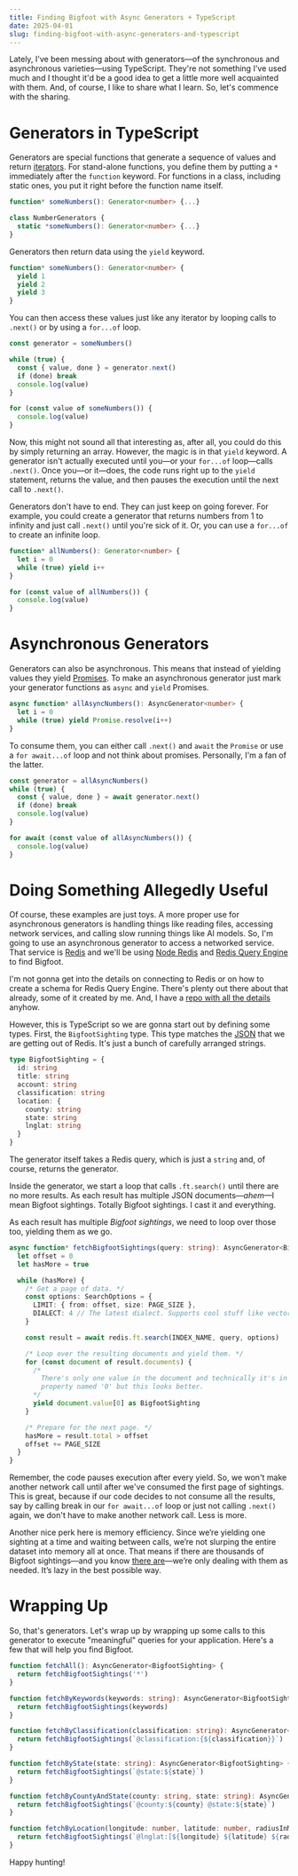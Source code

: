 ```yaml
---
title: Finding Bigfoot with Async Generators + TypeScript
date: 2025-04-01
slug: finding-bigfoot-with-async-generators-and-typescript
---
```


Lately, I've been messing about with generators—of the synchronous and asynchronous varieties—using TypeScript. They're not something I've used much and I thought it'd be a good idea to get a little more well acquainted with them. And, of course, I like to share what I learn. So, let's commence with the sharing.

# Generators in TypeScript

Generators are special functions that generate a sequence of values and return [iterators](https://developer.mozilla.org/en-US/docs/Web/JavaScript/Reference/Global_Objects/Iterator). For stand-alone functions, you define them by putting a `*` immediately after the `function` keyword. For functions in a class, including static ones, you put it right before the function name itself.

```typescript
function* someNumbers(): Generator<number> {...}

class NumberGenerators {
  static *someNumbers(): Generator<number> {...}
}
```

Generators then return data using the `yield` keyword.

```typescript
function* someNumbers(): Generator<number> {
  yield 1
  yield 2
  yield 3
}
```

You can then access these values just like any iterator by looping calls to `.next()` or by using a `for...of` loop.

```typescript
const generator = someNumbers()

while (true) {
  const { value, done } = generator.next()
  if (done) break
  console.log(value)
}

for (const value of someNumbers()) {
  console.log(value)
}
```

Now, this might not sound all that interesting as, after all, you could do this by simply returning an array. However, the magic is in that `yield` keyword. A generator isn't actually executed until you—or your `for...of` loop—calls `.next()`. Once you—or it—does, the code runs right up to the `yield` statement, returns the value, and then pauses the execution until the next call to `.next()`.

Generators don't have to end. They can just keep on going forever. For example, you could create a generator that returns numbers from 1 to infinity and just call `.next()` until you're sick of it. Or, you can use a `for...of` to create an infinite loop.

```typescript
function* allNumbers(): Generator<number> {
  let i = 0
  while (true) yield i++
}

for (const value of allNumbers()) {
  console.log(value)
}
```

# Asynchronous Generators

Generators can also be asynchronous. This means that instead of yielding values they yield [Promises](https://developer.mozilla.org/en-US/docs/Web/JavaScript/Reference/Global_Objects/Promise). To make an asynchronous generator just mark your generator functions as `async` and `yield` Promises.

```typescript
async function* allAsyncNumbers(): AsyncGenerator<number> {
  let i = 0
  while (true) yield Promise.resolve(i++)
}
```

To consume them, you can either call `.next()` and `await` the `Promise` or use a `for await...of` loop and not think about promises. Personally, I'm a fan of the latter.

```typescript
const generator = allAsyncNumbers()
while (true) {
  const { value, done } = await generator.next()
  if (done) break
  console.log(value)
}

for await (const value of allAsyncNumbers()) {
  console.log(value)
}
```

# Doing Something Allegedly Useful

Of course, these examples are just toys. A more proper use for asynchronous generators is handling things like reading files, accessing network services, and calling slow running things like AI models. So, I'm going to use an asynchronous generator to access a networked service. That service is [Redis](https://redis.io) and we'll be using [Node Redis](https://redis.io/docs/latest/develop/clients/nodejs/) and [Redis Query Engine](https://redis.io/docs/latest/develop/interact/search-and-query/) to find Bigfoot.

I'm not gonna get into the details on connecting to Redis or on how to create a schema for Redis Query Engine. There's plenty out there about that already, some of it created by me. And, I have a [repo with all the details](https://github.com/guyroyse/async-generators-search) anyhow.

However, this is TypeScript so we are gonna start out by defining some types. First, the `BigfootSighting` type. This type matches the [JSON](https://redis.io/docs/latest/develop/data-types/json/) that we are getting out of Redis. It's just a bunch of carefully arranged strings.

```typescript
type BigfootSighting = {
  id: string
  title: string
  account: string
  classification: string
  location: {
    county: string
    state: string
    lnglat: string
  }
}
```

The generator itself takes a Redis query, which is just a `string` and, of course, returns the generator.

Inside the generator, we start a loop that calls `.ft.search()` until there are no more results. As each result has multiple JSON documents—_ahem_—I mean Bigfoot sightings. Totally Bigfoot sightings. I cast it and everything.

As each result has multiple _Bigfoot sightings_, we need to loop over those too, yielding them as we go.

```typescript
async function* fetchBigfootSightings(query: string): AsyncGenerator<BigfootSighting> {
  let offset = 0
  let hasMore = true

  while (hasMore) {
    /* Get a page of data. */
    const options: SearchOptions = {
      LIMIT: { from: offset, size: PAGE_SIZE },
      DIALECT: 4 // The latest dialect. Supports cool stuff like vector search.
    }

    const result = await redis.ft.search(INDEX_NAME, query, options)

    /* Loop over the resulting documents and yield them. */
    for (const document of result.documents) {
      /*
        There's only one value in the document and technically it's in a
        property named '0' but this looks better.
      */
      yield document.value[0] as BigfootSighting
    }

    /* Prepare for the next page. */
    hasMore = result.total > offset
    offset += PAGE_SIZE
  }
}
```

Remember, the code pauses execution after every yield. So, we won't make another network call until after we've consumed the first page of sightings. This is great, because if our code decides to not consume all the results, say by calling break in our `for await...of` loop or just not calling `.next()` again, we don't have to make another network call. Less is more.

Another nice perk here is memory efficiency. Since we’re yielding one sighting at a time and waiting between calls, we’re not slurping the entire dataset into memory all at once. That means if there are thousands of Bigfoot sightings—and you know [there are](https://bfro.net/GDB/)—we’re only dealing with them as needed. It’s lazy in the best possible way.

# Wrapping Up

So, that's generators. Let's wrap up by wrapping up some calls to this generator to execute "meaningful" queries for your application. Here's a few that will help you find Bigfoot.

```typescript
function fetchAll(): AsyncGenerator<BigfootSighting> {
  return fetchBigfootSightings('*')
}

function fetchByKeywords(keywords: string): AsyncGenerator<BigfootSighting> {
  return fetchBigfootSightings(keywords)
}

function fetchByClassification(classification: string): AsyncGenerator<BigfootSighting> {
  return fetchBigfootSightings(`@classification:{${classification}}`)
}

function fetchByState(state: string): AsyncGenerator<BigfootSighting> {
  return fetchBigfootSightings(`@state:${state}`)
}

function fetchByCountyAndState(county: string, state: string): AsyncGenerator<BigfootSighting> {
  return fetchBigfootSightings(`@county:${county} @state:${state}`)
}

function fetchByLocation(longitude: number, latitude: number, radiusInMiles: number): AsyncGenerator<BigfootSighting> {
  return fetchBigfootSightings(`@lnglat:[${longitude} ${latitude} ${radiusInMiles} mi]`)
}
```

Happy hunting!
